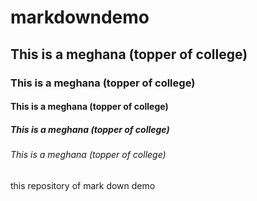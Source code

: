 # markdowndemo
## This is a meghana (topper of college)
### This is a meghana (topper of college)
#### This is a meghana (topper of college)
##### This is a meghana (topper of college)
###### This is a meghana (topper of college)
this repository of mark down demo
